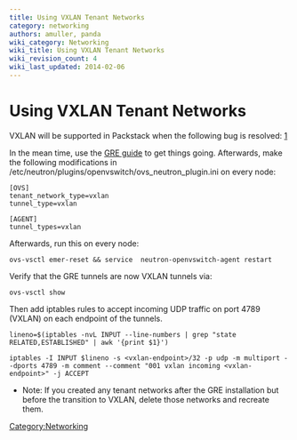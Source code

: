 ```yaml
---
title: Using VXLAN Tenant Networks
category: networking
authors: amuller, panda
wiki_category: Networking
wiki_title: Using VXLAN Tenant Networks
wiki_revision_count: 4
wiki_last_updated: 2014-02-06
---
```


# Using VXLAN Tenant Networks

VXLAN will be supported in Packstack when the following bug is resolved: [1](https://bugzilla.redhat.com/show_bug.cgi?id=1021778)

In the mean time, use the [GRE guide](Using_GRE_Tenant_Networks) to get things going. Afterwards, make the following modifications in /etc/neutron/plugins/openvswitch/ovs_neutron_plugin.ini on every node:

    [OVS]
    tenant_network_type=vxlan
    tunnel_type=vxlan

    [AGENT]
    tunnel_types=vxlan

Afterwards, run this on every node:

    ovs-vsctl emer-reset && service  neutron-openvswitch-agent restart

Verify that the GRE tunnels are now VXLAN tunnels via:

    ovs-vsctl show

Then add iptables rules to accept incoming UDP traffic on port 4789 (VXLAN) on each endpoint of the tunnels.

    lineno=$(iptables -nvL INPUT --line-numbers | grep "state RELATED,ESTABLISHED" | awk '{print $1}')

    iptables -I INPUT $lineno -s <vxlan-endpoint>/32 -p udp -m multiport --dports 4789 -m comment --comment "001 vxlan incoming <vxlan-endpoint>" -j ACCEPT

*   Note: If you created any tenant networks after the GRE installation but before the transition to VXLAN, delete those networks and recreate them.

<Category:Networking>
